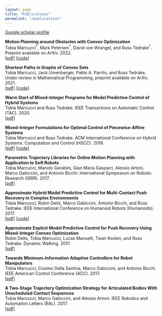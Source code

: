 ```yaml
---
layout: page
title: "Publications"
permalink: "/publications"
---
```


[Google scholar profile](https://scholar.google.com/citations?user=jfOVNcUAAAAJ&hl=en)

**Motion Planning around Obstacles with Convex Optimization**  
Tobia Marcucci<sup>\*</sup>, Mark Petersen<sup>\*</sup>, David von Wrangel, and Russ Tedrake<sup>\*</sup>. Preprint available on ArXiv. 2022.  
[[pdf]](https://groups.csail.mit.edu/robotics-center/public_papers/Marcucci22.pdf)
[[code]](https://github.com/mpetersen94/gcs)

**Shortest Paths in Graphs of Convex Sets**  
Tobia Marcucci, Jack Umenberger, Pablo A. Parrilo, and Russ Tedrake. Under review in Mathematical Programming, preprint available on ArXiv. 2021.  
[[pdf]](https://arxiv.org/abs/2101.11565)
[[code]](https://github.com/TobiaMarcucci/shortest-paths-in-graphs-of-convex-sets)

**Warm Start of Mixed-Integer Programs for Model Predictive Control of Hybrid Systems**  
Tobia Marcucci and Russ Tedrake. IEEE Transactions on Automatic Control (TAC). 2020.  
[[pdf]](http://groups.csail.mit.edu/robotics-center/public_papers/Marcucci19.pdf)

**Mixed-Integer Formulations for Optimal Control of Piecewise-Affine Systems**  
Tobia Marcucci and Russ Tedrake. ACM International Conference on Hybrid Systems: Computation and Control (HSCC). 2019.  
[[pdf]](http://groups.csail.mit.edu/robotics-center/public_papers/Marcucci18.pdf)
[[code]](https://github.com/TobiaMarcucci/pympc/tree/hscc19)

**Parametric Trajectory Libraries for Online Motion Planning with Application to Soft Robots**  
Tobia Marcucci, Manolo Garabini, Gian Maria Gasparri, Alessio Artoni, Marco Gabiccini, and Antonio Bicchi. International Symposium on Robotic Research (ISRR). 2017.  
[[pdf]](https://www.researchgate.net/publication/321292637_Parametric_Trajectory_Libraries_for_Online_Motion_Planning_with_Application_to_Soft_Robots)

**Approximate Hybrid Model Predictive Control for Multi-Contact Push Recovery in Complex Environments**  
 Tobia Marcucci, Robin Deits, Marco Gabiccini, Antonio Bicchi, and Russ Tedrake. IEEE International Conference on Humanoid Robots (Humanoids). 2017.  
[[pdf]](https://groups.csail.mit.edu/robotics-center/public_papers/Marcucci17.pdf)
[[code]](https://github.com/TobiaMarcucci/pympc/tree/humanoids2017)

**Approximate Explicit Model Predictive Control for Push Recovery Using Mixed-Integer Convex Optimization**  
Robin Deits, Tobia Marcucci, Lucas Manuelli, Twan Koolen, and Russ Tedrake. Dynamic Walking. 2017.  
[[pdf]](http://ruina.tam.cornell.edu/dynwalk17abstracts/320-Robin%20Deits%20-%20robin_deits_abstract.pdf)

**Towards Minimum-Information Adaptive Controllers for Robot Manipulators**  
Tobia Marcucci, Cosimo Della Santina, Marco Gabiccini, and Antonio Bicchi. IEEE American Control Conference (ACC). 2017.  
[[pdf]](https://www.researchgate.net/publication/318335441_Towards_minimum-information_adaptive_controllers_for_robot_manipulators)

**A Two-Stage Trajectory Optimization Strategy for Articulated Bodies With Unscheduled Contact Sequences**  
 Tobia Marcucci, Marco Gabiccini, and Alessio Artoni. IEEE Robotics and Automation Letters (RAL). 2017.  
[[pdf]](https://ieeexplore.ieee.org/document/7442110)
